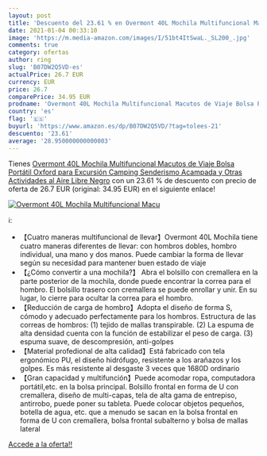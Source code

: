 ```yaml
---
layout: post
title: 'Descuento del 23.61 % en Overmont 40L Mochila Multifuncional Macu'
date: 2021-01-04 00:33:10
image: 'https://m.media-amazon.com/images/I/51bt4ItSwaL._SL200_.jpg'
comments: true
category: ofertas
author: ring
slug: 'B07DW2Q5VD-es'
actualPrice: 26.7 EUR
currency: EUR
price: 26.7
comparePrice: 34.95 EUR
prodname: 'Overmont 40L Mochila Multifuncional Macutos de Viaje Bolsa Portátil Oxford para Excursión Camping Senderismo Acampada y Otras Actividades al Aire Libre Negro'
country: 'es'
flag: '🇪🇸'
buyurl: 'https://www.amazon.es/dp/B07DW2Q5VD/?tag=tolees-21'
descuento: '23.61'
average: '28.950000000000003'
---
```


Tienes [Overmont 40L Mochila Multifuncional Macutos de Viaje Bolsa Portátil Oxford para Excursión Camping Senderismo Acampada y Otras Actividades al Aire Libre Negro](https://www.amazon.es/dp/B07DW2Q5VD/?tag=tolees-21) con un 23.61 % de descuento con precio de oferta de 26.7 EUR (original: 34.95 EUR) en el siguiente enlace!

[![Overmont 40L Mochila Multifuncional Macu](https://m.media-amazon.com/images/I/51bt4ItSwaL._SL200_.jpg)](https://www.amazon.es/dp/B07DW2Q5VD/?tag=tolees-21)

ℹ️:

- 【Cuatro maneras multifuncional de llevar】Overmont 40L Mochila tiene cuatro maneras diferentes de llevar: con hombros dobles, hombro individual, una mano y dos manos. Puede cambiar la forma de llevar según su necesidad para mantener buen estado de viaje
- 【¿Cómo convertir a una mochila?】 Abra el bolsillo con cremallera en la parte posterior de la mochila, donde puede encontrar la correa para el hombro. El bolsillo trasero con cremallera se puede enrollar y unir. En su lugar, lo cierre para ocultar la correa para el hombro.
- 【Reducción de carga de hombro】Adopta el diseño de forma S, cómodo y adecuado perfectamente para los hombros. Estructura de las correas de hombros: (1) tejido de mallas transpirable. (2) La espuma de alta densidad cuenta con la función de estabilizar el peso de carga. (3) espuma suave, de descompresión, anti-golpes
- 【Material profedional de alta calidad】Está fabricado con tela ergonómico PU, el diseño hidrófugo, resistente a los arañazos y los golpes. Es más resistente al desgaste 3 veces que 1680D ordinario
- 【Gran capacidad y multifunción】Puede acomodar ropa, computadora portátil,etc. en la bolsa principal. Bolsillo frontal en forma de U con cremallera, diseño de multi-capas, tela de alta gama de entrepiso, antirrobo, puede poner su tableta. Puede colocar objetos pequeños, botella de agua, etc. que a menudo se sacan en la bolsa frontal en forma de U con cremallera, bolsa frontal subalterno y bolsa de mallas lateral

[Accede a la oferta!!](https://www.amazon.es/dp/B07DW2Q5VD/?tag=tolees-21)
